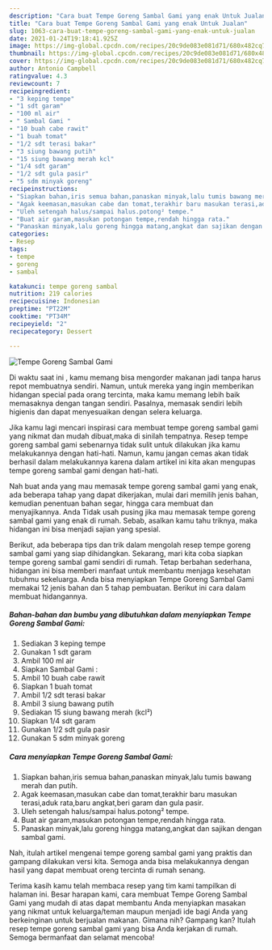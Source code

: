 ```yaml
---
description: "Cara buat Tempe Goreng Sambal Gami yang enak Untuk Jualan"
title: "Cara buat Tempe Goreng Sambal Gami yang enak Untuk Jualan"
slug: 1063-cara-buat-tempe-goreng-sambal-gami-yang-enak-untuk-jualan
date: 2021-01-24T19:18:41.925Z
image: https://img-global.cpcdn.com/recipes/20c9de083e081d71/680x482cq70/tempe-goreng-sambal-gami-foto-resep-utama.jpg
thumbnail: https://img-global.cpcdn.com/recipes/20c9de083e081d71/680x482cq70/tempe-goreng-sambal-gami-foto-resep-utama.jpg
cover: https://img-global.cpcdn.com/recipes/20c9de083e081d71/680x482cq70/tempe-goreng-sambal-gami-foto-resep-utama.jpg
author: Antonio Campbell
ratingvalue: 4.3
reviewcount: 7
recipeingredient:
- "3 keping tempe"
- "1 sdt garam"
- "100 ml air"
- " Sambal Gami "
- "10 buah cabe rawit"
- "1 buah tomat"
- "1/2 sdt terasi bakar"
- "3 siung bawang putih"
- "15 siung bawang merah kcl"
- "1/4 sdt garam"
- "1/2 sdt gula pasir"
- "5 sdm minyak goreng"
recipeinstructions:
- "Siapkan bahan,iris semua bahan,panaskan minyak,lalu tumis bawang merah dan putih."
- "Agak keemasan,masukan cabe dan tomat,terakhir baru masukan terasi,aduk rata,baru angkat,beri garam dan gula pasir."
- "Uleh setengah halus/sampai halus.potong² tempe."
- "Buat air garam,masukan potongan tempe,rendah hingga rata."
- "Panaskan minyak,lalu goreng hingga matang,angkat dan sajikan dengan sambal gami."
categories:
- Resep
tags:
- tempe
- goreng
- sambal

katakunci: tempe goreng sambal 
nutrition: 219 calories
recipecuisine: Indonesian
preptime: "PT22M"
cooktime: "PT34M"
recipeyield: "2"
recipecategory: Dessert

---
```



![Tempe Goreng Sambal Gami](https://img-global.cpcdn.com/recipes/20c9de083e081d71/680x482cq70/tempe-goreng-sambal-gami-foto-resep-utama.jpg)

Di waktu  saat ini , kamu memang bisa mengorder makanan jadi tanpa harus repot membuatnya sendiri. Namun, untuk mereka yang ingin memberikan hidangan special pada orang tercinta, maka kamu memang lebih baik memasaknya dengan tangan sendiri. Pasalnya, memasak sendiri lebih higienis dan dapat menyesuaikan dengan selera keluarga.

Jika kamu lagi mencari inspirasi cara membuat tempe goreng sambal gami yang nikmat dan mudah dibuat,maka di sinilah tempatnya. Resep tempe goreng sambal gami  sebenarnya tidak sulit untuk dilakukan jika kamu melakukannya dengan hati-hati. Namun, kamu jangan cemas akan tidak berhasil dalam melakukannya 
karena dalam artikel ini kita akan mengupas tempe goreng sambal gami dengan hati-hati.  



Nah buat anda yang mau memasak tempe goreng sambal gami yang enak, ada beberapa tahap yang dapat dikerjakan, mulai dari memilih jenis bahan, kemudian penentuan bahan segar, hingga cara membuat dan menyajikannya. Anda Tidak usah pusing jika mau memasak tempe goreng sambal gami yang enak di rumah. Sebab, asalkan kamu  tahu triknya, maka hidangan ini bisa menjadi sajian yang spesial.

Berikut, ada beberapa tips dan trik dalam mengolah resep tempe goreng sambal gami yang siap dihidangkan. Sekarang, mari kita coba siapkan tempe goreng sambal gami sendiri di rumah. Tetap berbahan sederhana, hidangan ini bisa memberi manfaat untuk membantu menjaga kesehatan tubuhmu sekeluarga. Anda bisa menyiapkan Tempe Goreng Sambal Gami memakai 12 jenis bahan dan 5 tahap pembuatan. Berikut ini cara dalam membuat hidangannya.

<!--inarticleads1-->

##### Bahan-bahan dan bumbu yang dibutuhkan dalam menyiapkan Tempe Goreng Sambal Gami:

1. Sediakan 3 keping tempe
1. Gunakan 1 sdt garam
1. Ambil 100 ml air
1. Siapkan  Sambal Gami :
1. Ambil 10 buah cabe rawit
1. Siapkan 1 buah tomat
1. Ambil 1/2 sdt terasi bakar
1. Ambil 3 siung bawang putih
1. Sediakan 15 siung bawang merah (kcl²)
1. Siapkan 1/4 sdt garam
1. Gunakan 1/2 sdt gula pasir
1. Gunakan 5 sdm minyak goreng




<!--inarticleads2-->

##### Cara menyiapkan Tempe Goreng Sambal Gami:

1. Siapkan bahan,iris semua bahan,panaskan minyak,lalu tumis bawang merah dan putih.
1. Agak keemasan,masukan cabe dan tomat,terakhir baru masukan terasi,aduk rata,baru angkat,beri garam dan gula pasir.
1. Uleh setengah halus/sampai halus.potong² tempe.
1. Buat air garam,masukan potongan tempe,rendah hingga rata.
1. Panaskan minyak,lalu goreng hingga matang,angkat dan sajikan dengan sambal gami.




Nah, itulah artikel mengenai  tempe goreng sambal gami  yang praktis dan gampang dilakukan versi kita. Semoga anda bisa melakukannya dengan hasil yang dapat membuat oreng tercinta di rumah senang. 

Terima kasih kamu telah membaca resep yang tim kami tampilkan di halaman ini. Besar harapan kami, cara membuat  Tempe Goreng Sambal Gami yang mudah di atas dapat membantu Anda menyiapkan masakan yang nikmat untuk keluarga/teman maupun menjadi ide bagi Anda yang berkeinginan untuk berjualan makanan. Gimana nih? Gampang kan? Itulah resep tempe goreng sambal gami yang bisa Anda kerjakan di rumah. Semoga bermanfaat dan selamat mencoba!

